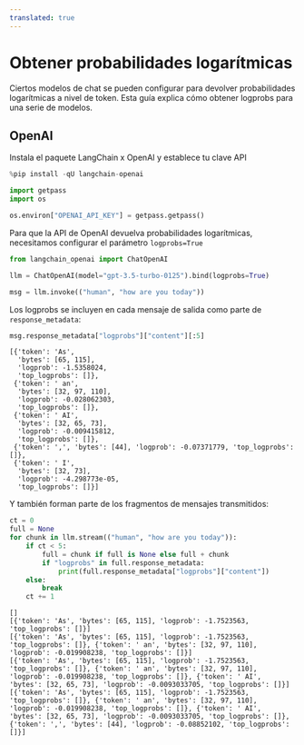 ```yaml
---
translated: true
---
```


# Obtener probabilidades logarítmicas

Ciertos modelos de chat se pueden configurar para devolver probabilidades logarítmicas a nivel de token. Esta guía explica cómo obtener logprobs para una serie de modelos.

## OpenAI

Instala el paquete LangChain x OpenAI y establece tu clave API

```python
%pip install -qU langchain-openai
```

```python
import getpass
import os

os.environ["OPENAI_API_KEY"] = getpass.getpass()
```

Para que la API de OpenAI devuelva probabilidades logarítmicas, necesitamos configurar el parámetro `logprobs=True`

```python
from langchain_openai import ChatOpenAI

llm = ChatOpenAI(model="gpt-3.5-turbo-0125").bind(logprobs=True)

msg = llm.invoke(("human", "how are you today"))
```

Los logprobs se incluyen en cada mensaje de salida como parte de `response_metadata`:

```python
msg.response_metadata["logprobs"]["content"][:5]
```

```output
[{'token': 'As',
  'bytes': [65, 115],
  'logprob': -1.5358024,
  'top_logprobs': []},
 {'token': ' an',
  'bytes': [32, 97, 110],
  'logprob': -0.028062303,
  'top_logprobs': []},
 {'token': ' AI',
  'bytes': [32, 65, 73],
  'logprob': -0.009415812,
  'top_logprobs': []},
 {'token': ',', 'bytes': [44], 'logprob': -0.07371779, 'top_logprobs': []},
 {'token': ' I',
  'bytes': [32, 73],
  'logprob': -4.298773e-05,
  'top_logprobs': []}]
```

Y también forman parte de los fragmentos de mensajes transmitidos:

```python
ct = 0
full = None
for chunk in llm.stream(("human", "how are you today")):
    if ct < 5:
        full = chunk if full is None else full + chunk
        if "logprobs" in full.response_metadata:
            print(full.response_metadata["logprobs"]["content"])
    else:
        break
    ct += 1
```

```output
[]
[{'token': 'As', 'bytes': [65, 115], 'logprob': -1.7523563, 'top_logprobs': []}]
[{'token': 'As', 'bytes': [65, 115], 'logprob': -1.7523563, 'top_logprobs': []}, {'token': ' an', 'bytes': [32, 97, 110], 'logprob': -0.019908238, 'top_logprobs': []}]
[{'token': 'As', 'bytes': [65, 115], 'logprob': -1.7523563, 'top_logprobs': []}, {'token': ' an', 'bytes': [32, 97, 110], 'logprob': -0.019908238, 'top_logprobs': []}, {'token': ' AI', 'bytes': [32, 65, 73], 'logprob': -0.0093033705, 'top_logprobs': []}]
[{'token': 'As', 'bytes': [65, 115], 'logprob': -1.7523563, 'top_logprobs': []}, {'token': ' an', 'bytes': [32, 97, 110], 'logprob': -0.019908238, 'top_logprobs': []}, {'token': ' AI', 'bytes': [32, 65, 73], 'logprob': -0.0093033705, 'top_logprobs': []}, {'token': ',', 'bytes': [44], 'logprob': -0.08852102, 'top_logprobs': []}]
```
